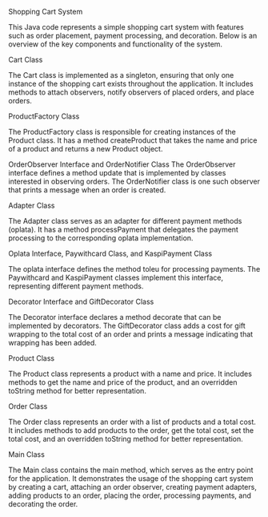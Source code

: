 
Shopping Cart System



This Java code represents a simple shopping cart system with features such as order placement, payment processing, and decoration. Below is an overview of the key components and functionality of the system.

Cart Class


The Cart class is implemented as a singleton, ensuring that only one instance of the shopping cart exists throughout the application. It includes methods to attach observers, notify observers of placed orders, and place orders.

ProductFactory Class

The ProductFactory class is responsible for creating instances of the Product class. It has a method createProduct that takes the name and price of a product and returns a new Product object.

OrderObserver Interface and OrderNotifier Class
The OrderObserver interface defines a method update that is implemented by classes interested in observing orders. The OrderNotifier class is one such observer that prints a message when an order is created.

Adapter Class

The Adapter class serves as an adapter for different payment methods (oplata). It has a method processPayment that delegates the payment processing to the corresponding oplata implementation.

Oplata Interface, Paywithcard Class, and KaspiPayment Class

The oplata interface defines the method toleu for processing payments. The Paywithcard and KaspiPayment classes implement this interface, representing different payment methods.

Decorator Interface and GiftDecorator Class

The Decorator interface declares a method decorate that can be implemented by decorators. The GiftDecorator class adds a cost for gift wrapping to the total cost of an order and prints a message indicating that wrapping has been added.

Product Class

The Product class represents a product with a name and price. It includes methods to get the name and price of the product, and an overridden toString method for better representation.

Order Class

The Order class represents an order with a list of products and a total cost. It includes methods to add products to the order, get the total cost, set the total cost, and an overridden toString method for better representation.

Main Class

The Main class contains the main method, which serves as the entry point for the application. It demonstrates the usage of the shopping cart system by creating a cart, attaching an order observer, creating payment adapters, adding products to an order, placing the order, processing payments, and decorating the order.
